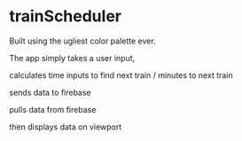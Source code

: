 # trainScheduler

Built using the ugliest color palette ever.

The app simply takes a user input,

calculates time inputs to find next train / minutes to next train

sends data to firebase

pulls data from firebase

then displays data on viewport